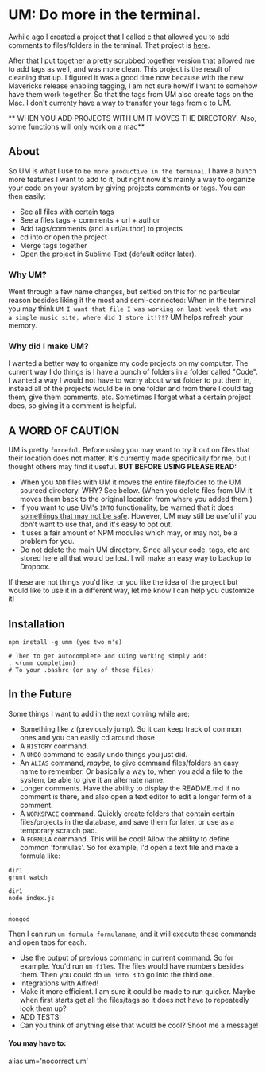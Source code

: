 # UM: Do more in the terminal.

Awhile ago I created a project that I called c that allowed you to add comments to files/folders in the terminal. That project is [here](https://github.com/Jonovono/c). 

After that I put together a pretty scrubbed together version that allowed me to add tags as well, and was more clean. This project is the result of cleaning that up. I figured it was a good time now because with the new Mavericks release enabling tagging, I am not sure how/if I want to somehow have them work together. So that the tags from UM also create tags on the Mac. I don't currenty have a way to transfer your tags from c to UM.

** WHEN YOU ADD PROJECTS WITH UM IT MOVES THE DIRECTORY. Also, some functions will only work on a mac**

## About

So UM is what I use to `be more productive in the terminal`. I have a bunch more features I want to add to it, but right now it's mainly a way to organize your code on your system by giving projects comments or tags. You can then easily:

* See all files with certain tags
* See a files tags + comments + url + author
* Add tags/comments (and a url/author) to projects
* cd into or open the project
* Merge tags together
* Open the project in Sublime Text (default editor later).

### Why UM?

Went through a few name changes, but settled on this for no particular reason besides liking it the most and semi-connected: When in the terminal you may think `UM I want that file I was working on last week that was a simple music site, where did I store it!?!?` UM helps refresh your memory.

### Why did I make UM?
I wanted a better way to organize my code projects on my computer. The current way I do things is I have a bunch of folders in a folder called "Code". I wanted a way I would not have to worry about what folder to put them in, instead all of the projects would be in one folder and from there I could tag them, give them comments, etc. Sometimes I forget what a certain project does, so giving it a comment is helpful.


## A WORD OF CAUTION
UM is pretty `forceful`. Before using you may want to try it out on files that their location does not matter. It's currently made specifically for me, but I thought others may find it useful. **BUT BEFORE USING PLEASE READ:**

* When you `ADD` files with UM it moves the entire file/folder to the UM sourced directory. WHY? See below. (When you delete files from UM it moves them back to the original location from where you added them.)
* If you want to use UM's `INTO` functionality, be warned that it does [somethings that may not be safe](http://stackoverflow.com/questions/13753157/bash-script-to-change-parent-shell-directory). However, UM may still be useful if you don't want to use that, and it's easy to opt out.
* It uses a fair amount of NPM modules which may, or may not, be a problem for you.
* Do not delete the main UM directory. Since all your code, tags, etc are stored here all that would be lost. I will make an easy way to backup to Dropbox. 

If these are not things you'd like, or you like the idea of the project but would like to use it in a different way, let me know I can help you customize it!

## Installation

	npm install -g umm (yes two m's)

	# Then to get autocomplete and CDing working simply add:
	. <(umm completion)
	# To your .bashrc (or any of those files)



## In the Future

Some things I want to add in the next coming while are:

* Something like z (previously jump). So it can keep track of common ones and you can easily cd around those
* A `HISTORY` command. 
* A `UNDO` command to easily undo things you just did.
* An `ALIAS` command, *maybe*, to give command files/folders an easy name to remember. Or basically a way to, when you add a file to the system, be able to give it an alternate name.
* Longer comments. Have the ability to display the README.md if no comment is there, and also open a text editor to edit a longer form of a comment.
* A `WORKSPACE` command. Quickly create folders that contain certain files/projects in the database, and save them for later, or use as a temporary scratch pad.
* A `FORMULA` command. This will be cool! Allow the ability to define common 'formulas'. So for example, I'd open a text file and make a formula like:

```
dir1
grunt watch

dir1
node index.js

.
mongod
```
Then I can run `um formula formulaname`, and it will execute these commands and open tabs for each.

* Use the output of previous command in current command. So for example. You'd run `um files`. The files would have numbers besides them. Then you could do `um into 3` to go into the third one.
* Integrations with Alfred!
* Make it more efficient. I am sure it could be made to run quicker. Maybe when first starts get all the files/tags so it does not have to repeatedly look them up?
* ADD TESTS!
* Can you think of anything else that would be cool? Shoot me a message!


#### You may have to:

alias um='nocorrect um'